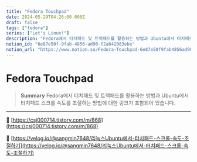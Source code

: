 ```yaml
---
title: "Fedora Touchpad"
date: 2024-05-29T04:26:00.000Z
draft: false
tags: ["fedora"]
series: ["Let's Linux!"]
description: "Fedora에서 터치패드 및 트랙패드를 활용하는 방법과 Ubuntu에서 터치패드 스크롤 속도를 조절하는 방법에 대한 링크가 포함되어 있습니다."
notion_id: "6e87e50f-9fab-4856-ad90-f2a642083ebe"
notion_url: "https://www.notion.so/Fedora-Touchpad-6e87e50f9fab4856ad90f2a642083ebe"
---
```


# Fedora Touchpad

> **Summary**
> Fedora에서 터치패드 및 트랙패드를 활용하는 방법과 Ubuntu에서 터치패드 스크롤 속도를 조절하는 방법에 대한 링크가 포함되어 있습니다.

---

🔗 [https://csj000714.tistory.com/m/868](https://csj000714.tistory.com/m/868)

🔗 [https://velog.io/@sangmin7648/리눅스Ubuntu에서-터치패드-스크롤-속도-조절하기](https://velog.io/@sangmin7648/리눅스Ubuntu에서-터치패드-스크롤-속도-조절하기)


